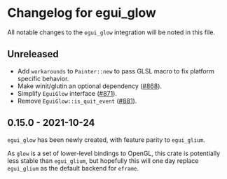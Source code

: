 # Changelog for egui_glow
All notable changes to the `egui_glow` integration will be noted in this file.


## Unreleased
* Add `workarounds` to `Painter::new` to pass GLSL macro to fix platform specific behavior.
* Make winit/glutin an optional dependency ([#868](https://github.com/emilk/egui/pull/868)).
* Simplify `EguiGlow` interface ([#871](https://github.com/emilk/egui/pull/871)).
* Remove `EguiGlow::is_quit_event` ([#881](https://github.com/emilk/egui/pull/881)).


## 0.15.0 - 2021-10-24
`egui_glow` has been newly created, with feature parity to `egui_glium`.

As `glow` is a set of lower-level bindings to OpenGL, this crate is potentially less stable than `egui_glium`,
but hopefully this will one day replace `egui_glium` as the default backend for `eframe`.
